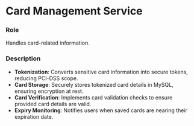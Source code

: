 # Card Management Service

### Role
Handles card-related information.

### Description
- **Tokenization**: Converts sensitive card information into secure tokens, reducing PCI-DSS scope.
- **Card Storage**: Securely stores tokenized card details in MySQL, ensuring encryption at rest.
- **Card Verification**: Implements card validation checks to ensure provided card details are valid.
- **Expiry Monitoring**: Notifies users when saved cards are nearing their expiration date.
